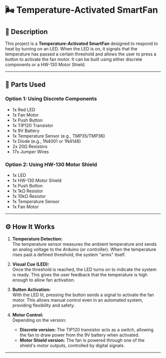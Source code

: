 
# 🌬️ Temperature-Activated SmartFan

## 📘 Description

This project is a **Temperature-Activated SmartFan** designed to respond to heat by turning on an LED. When the LED is on, it signals that the temperature has passed a certain threshold and allows the user to press a button to activate the fan motor. It can be built using either discrete components or a HW-130 Motor Shield.

---

## 🧰 Parts Used

### Option 1: Using Discrete Components

- 1x Red LED  
- 1x Fan Motor  
- 1x Push Button  
- 1x TIP120 Transistor  
- 1x 9V Battery  
- 1x Temperature Sensor (e.g., TMP35/TMP36)  
- 1x Diode (e.g., 1N4001 or 1N4148)  
- 2x 20Ω Resistors  
- 17x Jumper Wires  

### Option 2: Using HW-130 Motor Shield

- 1x LED  
- 1x HW-130 Motor Shield  
- 1x Push Button  
- 1x 1kΩ Resistor  
- 1x 10kΩ Resistor  
- 1x Temperature Sensor  
- 1x Fan Motor  

---

## ⚙️ How It Works

1. **Temperature Detection:**  
   The temperature sensor measures the ambient temperature and sends an analog voltage to the Arduino (or controller). When the temperature rises past a defined threshold, the system "arms" itself.

2. **Visual Cue (LED):**  
   Once the threshold is reached, the LED turns on to indicate the system is ready. This gives the user feedback that the temperature is high enough to allow fan activation.

3. **Button Activation:**  
   With the LED lit, pressing the button sends a signal to activate the fan motor. This allows manual control even in an automated system, providing flexibility and safety.

4. **Motor Control:**  
   Depending on the version:
   - **Discrete version:** The TIP120 transistor acts as a switch, allowing the fan to draw power from the 9V battery when activated.
   - **Motor Shield version:** The fan is powered through one of the shield's motor outputs, controlled by digital signals.

---

